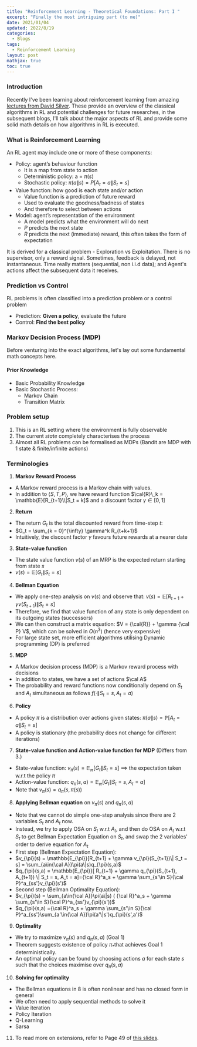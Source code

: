 ```yaml
---
title: "Reinforcement Learning - Theoretical Foundations: Part I "
excerpt: "Finally the most intriguing part (to me)"
date: 2021/01/04
updated: 2022/8/19
categories:
  - Blogs
tags: 
  - Reinforcement Learning
layout: post
mathjax: true
toc: true
---
```

### Introduction
Recently I\'ve been learning about reinforcement learning from amazing [lectures from David Silver](https://www.davidsilver.uk/teaching/). These provide an overview of the classical algorithms in RL and potential challenges for future researches, in the subsequent blogs, I\'ll talk about the major aspects of RL and provide some solid math details on how algorithms in RL is executed. 

### What is Reinforcement Learning
An RL agent may include one or more of these components:
- Policy: agent’s behaviour function
  - It is a map from state to action
  - Deterministic policy: a = $\pi(s)$
  - Stochastic policy: $\pi(a\|s) = P[A_t = a\|S_t = s]$
- Value function: how good is each state and/or action
  - Value function is a prediction of future reward
  - Used to evaluate the goodness/badness of states
  - And therefore to select between actions
- Model: agent’s representation of the environment
  - A model predicts what the environment will do next
  - $P$ predicts the next state
  - $R$ predicts the next (immediate) reward, this often takes the form of expectation

It is derived for a classical problem - Exploration vs Exploitation. There is no supervisor, only a reward signal. Sometimes, feedback is delayed, not instantaneous. Time really matters (sequential, non i.i.d data); and Agent\'s actions affect the subsequent data it receives.

### Prediction vs Control
RL problems is often classified into a prediction problem or a control problem
- Prediction: **Given a policy**, evaluate the future
- Control: **Find the best policy**

### Markov Decision Process (MDP)
Before venturing into the exact algorithms, let\'s lay out some fundamental math concepts here.

#### Prior Knowledge
- Basic Probability Knowledge
- Basic Stochastic Process:
	- Markov Chain
	- Transition Matrix

### Problem setup
1. This is an RL setting where the environment is fully observable
2. The current *state* completely characterises the process
3. Almost all RL problems can be formalised as MDPs (Bandit are MDP with 1 state & finite/infinite actions)

### Terminologies
1. **Markov Reward Process**
  - A Markov reward process is a Markov chain with values.
  - In addition to $\langle S, T, P\rangle$, we have reward function $\cal{R}\_k = \mathbb{E}[R_{t+1}\\|S_t = k]$ and a discount factor $\gamma \in [0,1]$
2. **Return**
  - The return $G_t$ is the total discounted reward from time-step $t$: 
  - $G_t = \sum_{k = 0}^{\infty} \gamma^k R_{t+k+1}$
  - Intuitively, the discount factor $\gamma$ favours future rewards at a nearer date
3. **State-value function**
- The state value function $v(s)$ of an MRP is the expected return starting from state $s$
- $v(s) = \mathbb{E}[G_t \| S_t = s]$
4. **Bellman Equation**
- We apply one-step analysis on $v(s)$ and observe that: $v(s) = \mathbb{E}[R_{t+1} + \gamma v(S_{t+1}) \| S_t = s]$
- Therefore, we find that value function of any state is only dependent on its outgoing states (successors)
- We can then construct a matrix equation: $V = {\cal{R}} + \gamma {\cal P} V$, which can be solved in $O(n^3)$ (hence very expensive)
- For large state set, more efficient algorithms utilising Dynamic programming (DP) is preferred
5. **MDP**
- A Markov decision process (MDP) is a Markov reward process with decisions
- In addition to states, we have a set of actions $\cal A$
- The probability and reward functions now conditionally depend on $S_t$ and $A_t$ simultaneous as follows $f(\cdot \| S_t = s, A_t = a)$
6. **Policy**
- A policy $π$ is a distribution over actions given states: $\pi(a\|s) = {\mathbb{P}}[A_t = a \| S_t = s]$
- A policy is stationary (the probability does not change for different iterations)
7. **State-value function and Action-value function for MDP** (Differs from 3.)
- State-value function: $v_{\pi}(s) = \mathbb{E_{\pi}}[G_t \| S_t = s]$ $\implies$ the expectation taken w.r.t the policy $\pi$
- Action-value function: $q_{\pi}(s,a) = \mathbb{E_{\pi}}[G_t \| S_t = s, A_t = a]$
- Note that $v_{\pi}(s) = q_{\pi}(s,\pi(s))$
8. **Applying Bellman equation** on $v_{\pi}(s)$ and $q_{\pi}(s,a)$
- Note that we cannot do simple one-step analysis since there are 2 variables $S_t$ and $A_t$ now.
- Instead, we try to apply OSA on $S_t$ w.r.t $A_t$, and then do OSA on $A_t$ w.r.t $S_t$ to get Bellman Expectation Equation on $S_t$, and swap the 2 variables' order to derive equation for $A_t$
- First step (Bellman Expectation Equation): 
 - $v_{\pi}(s) = \mathbb{E_{\pi}}[R_{t+1} + \gamma v_{\pi}(S_{t+1})\| S_t = s] = \sum_{a\in{\cal A}}\pi(a\|s)q_{\pi}(s,a)$ 
 - $q_{\pi}(s,a) = \mathbb{E_{\pi}}[ R_{t+1} + \gamma q_{\pi}(S_{t+1}, A_{t+1}) \| S_t = s, A_t = a]={\cal R}^a_s + \gamma \sum_{s'\in S}{\cal P}^a_{ss'}v_{\pi}(s')$
- Second step (Bellman Optimality Equation):
-  $v_{\pi}(s) =  \sum_{a\in{\cal A}}\pi(a\|s) ( {\cal R}^a_s + \gamma \sum_{s'\in S}{\cal P}^a_{ss'}v_{\pi}(s'))$
- $q_{\pi}(s,a) ={\cal R}^a_s + \gamma \sum_{s'\in S}{\cal P}^a_{ss'}\sum_{a'\in{\cal A}}\pi(a'\|s')q_{\pi}(s',a')$
9. **Optimality**
- We try to maximize  $v_{\pi}(s)$ and $q_{\pi}(s,a)$ (Goal 1)
- Theorem suggests existence of policy $\pi_*$that achieves Goal 1 deterministically.
- An optimal policy can be found by choosing actions $a$ for each state $s$ such that the choices maximise over $q_{\pi}(s,a)$
10. **Solving for optimality**
- The Bellman equations in 8 is often nonlinear and has no closed form in general
- We often need to apply sequential methods to solve it
 - Value iteration
 - Policy Iteration
 - Q-Learning
 - Sarsa
11. To read more on extensions, refer to Page 49 of [this slides](https://www.davidsilver.uk/wp-content/uploads/2020/03/MDP.pdf).


